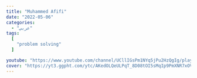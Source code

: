 ```yaml
---
title: "Muhammed Afifi"
date: "2022-05-06"
categories:
  - "عربي"
tags:
  [
    "problem solving"
  ]

youtube: "https://www.youtube.com/channel/UCllIGsPm1NYq5jPu2HzQgIg/playlists"
cover: "https://yt3.ggpht.com/ytc/AKedOLQeULPqT_8D08tOI5sMqIp9PmXNR7xOVx9A8w=s88-c-k-c0x00ffffff-no-rj"
---
```

